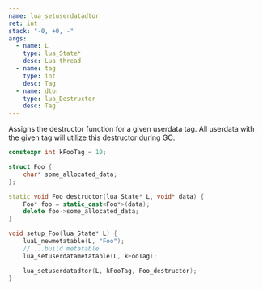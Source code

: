 ```yaml
---
name: lua_setuserdatadtor
ret: int
stack: "-0, +0, -"
args:
  - name: L
    type: lua_State*
    desc: Lua thread
  - name: tag
    type: int
    desc: Tag
  - name: dtor
    type: lua_Destructor
    desc: Tag
---
```


Assigns the destructor function for a given userdata tag. All userdata with the given tag will utilize this destructor during GC.

```cpp title="Example" hl_lines="17"
constexpr int kFooTag = 10;

struct Foo {
	char* some_allocated_data;
};

static void Foo_destructor(lua_State* L, void* data) {
	Foo* foo = static_cast<Foo*>(data);
	delete foo->some_allocated_data;
}

void setup_Foo(lua_State* L) {
	luaL_newmetatable(L, "Foo");
	// ...build metatable
	lua_setuserdatametatable(L, kFooTag);

	lua_setuserdatadtor(L, kFooTag, Foo_destructor);
}
```
